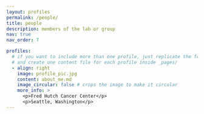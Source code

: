 ```yaml
---
layout: profiles
permalink: /people/
title: people
description: members of the lab or group
nav: true
nav_order: 7

profiles:
  # if you want to include more than one profile, just replicate the following block
  # and create one content file for each profile inside _pages/
  - align: right
    image: profile_pic.jpg
    content: about_me.md
    image_circular: false # crops the image to make it circular
    more_info: >
      <p>Fred Hutch Cancer Center</p>
      <p>Seattle, Washington</p>
---
```

